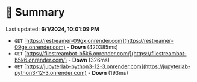 # 📖 Summary
Last updated: **6/1/2024, 10:01:09 PM**

- `GET` [https://restreamer-09gx.onrender.com](https://restreamer-09gx.onrender.com) - **Down** (420385ms)
- `GET` [https://filestreambot-b5k6.onrender.com/](https://filestreambot-b5k6.onrender.com/) - **Down** (326ms)
- `GET` [https://jupyterlab-python3-12-3.onrender.com](https://jupyterlab-python3-12-3.onrender.com) - **Down** (193ms)
